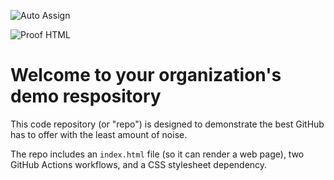 ![Auto Assign](https://github.com/Oganization-vw/demo-repository/actions/workflows/auto-assign.yml/badge.svg)

![Proof HTML](https://github.com/Oganization-vw/demo-repository/actions/workflows/proof-html.yml/badge.svg)

# Welcome to your organization's demo respository
This code repository (or "repo") is designed to demonstrate the best GitHub has to offer with the least amount of noise.

The repo includes an `index.html` file (so it can render a web page), two GitHub Actions workflows, and a CSS stylesheet dependency.
